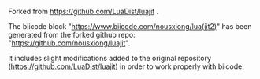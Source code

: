 Forked from https://github.com/LuaDist/luajit .

The biicode block "https://www.biicode.com/nousxiong/lua(jit2)" has been generated from the forked github repo: "https://github.com/nousxiong/luajit".

It includes slight modifications added to the original repository (https://github.com/LuaDist/luajit) in order to work properly with biicode. 
